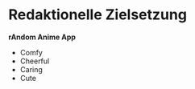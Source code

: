 <div class="h-full flex flex-col">

# Redaktionelle Zielsetzung
  <div class="flex flex-1 mb-14">
    <div class="flex-1 relative">
      <div class="flex-row flex-1">
        <p><strong>rAndom Anime App</strong></p>
        <ul>
          <v-clicks>
            <li>Comfy</li>
            <li>Cheerful</li>
            <li>Caring</li>
            <li>Cute</li>
          </v-clicks>
        </ul>
      </div>
    </div>
    <div class="w-1/2 h-[22.5rem]">
      <LightOrDark>
        <template #dark>
          <img src="/nakano-cute.png" alt="http://80.158.78.228/random" class="h-[22.5rem] object-contain"/>
        </template>
        <template #light>
          <img src="/nakano-cute.png" alt="http://80.158.78.228/random" class="h-[22.5rem] object-contain"/>
        </template>
      </LightOrDark>
    </div>
  </div>
</div>

<Footer />

<style>
p {
  margin-top: 0px;
  margin-bottom: 0px;
}
</style>
